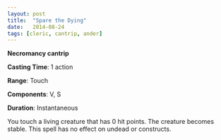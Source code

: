 ```yaml
---
layout: post
title:  "Spare the Dying"
date:   2014-08-24
tags: [cleric, cantrip, ander]
---
```


**Necromancy cantrip**

**Casting Time**: 1 action

**Range**: Touch

**Components**: V, S

**Duration**: Instantaneous

You touch a living creature that has 0 hit points. The creature becomes stable. This spell has no effect on undead or constructs.
